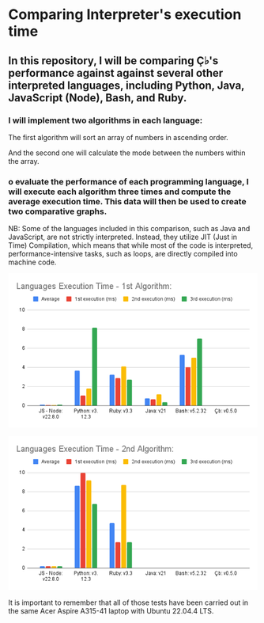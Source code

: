 # Comparing Interpreter's execution time

## In this repository, I will be comparing Ç♭'s performance against against several other interpreted languages, including Python, Java, JavaScript (Node), Bash, and Ruby.

### I will implement two algorithms in each language:

The first algorithm will sort an array of numbers in ascending order.

And the second one will calculate the mode between the numbers within the array.

### o evaluate the performance of each programming language, I will execute each algorithm three times and compute the average execution time. This data will then be used to create two comparative graphs.

NB: Some of the languages  included in this comparison, such as Java and JavaScript, are not strictly interpreted. Instead, they utilize JIT (Just in Time) Compilation, which means that while most of the code is interpreted, performance-intensive tasks, such as loops, are directly compiled into machine code.

![first_graph](./src/graph1.png)



![second_graph](./src/graph2.png)



It is important to remember that all of those tests have been carried out in the same Acer Aspire A315-41 laptop with Ubuntu 22.04.4 LTS.
